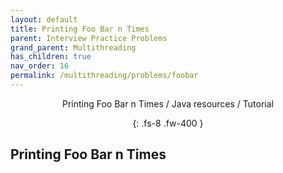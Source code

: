 ```yaml
---
layout: default
title: Printing Foo Bar n Times
parent: Interview Practice Problems
grand_parent: Multithreading
has_children: true
nav_order: 16
permalink: /multithreading/problems/foobar
---
```

<div align="center" markdown="1">
Printing Foo Bar n Times / Java resources / Tutorial

{: .fs-8 .fw-400 }
</div>

## Printing Foo Bar n Times